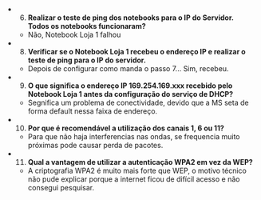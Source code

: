 * 6. __Realizar o teste de ping dos notebooks para o IP do Servidor. Todos os notebooks funcionaram?__
    - Não, Notebook Loja 1 falhou
* 8. __Verificar se o Notebook Loja 1 recebeu o endereço IP e realizar o teste de ping para o IP do servidor.__
    - Depois de configurar como manda o passo 7... Sim, recebeu.
* 9. __O que significa o endereço IP 169.254.169.xxx recebido pelo Notebook Loja 1 antes da configuração do serviço de DHCP?__
    - Segnifica um problema de conectividade, devido que a MS seta de forma default nessa faixa de endereço.
* 10. __Por que é recomendável a utilização dos canais 1, 6 ou 11?__
    - Para que não haja interferencias nas ondas, se frequencia muito próximas pode causar perda de pacotes.
* 11. __Qual a vantagem de utilizar a autenticação WPA2 em vez da WEP?__
    - A criptografia WPA2 é muito mais forte que WEP, o motivo técnico não pude explicar porque a internet ficou de difícil acesso e não consegui pesquisar.

